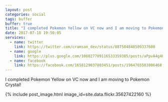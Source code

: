 ```yaml
---
layout: post
categories: social
tags: buffer
buffer: true
title: "I completed Pokemon Yellow on VC now and I am moving to Pokemon Crystal!"
date: 2017-07-18 19:50:05
services: 
  - name: twitter
    link: https://twitter.com/cramsan_dev/status/887504848509337600
  - name: google
    link: https://plus.google.com/106027709116533359385/posts/aPpvA4g4PKv
  - name: facebook
    link: https://facebook.com/1658129037803451/posts/1964765503806468
---
```


I completed Pokemon Yellow on VC now and I am moving to Pokemon Crystal!

{% include post_image.html image_id=site.data.flickr.35627422160 %}
